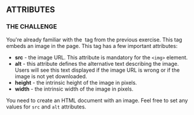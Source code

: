 ## ATTRIBUTES

### THE CHALLENGE

You're already familiar with the <img> tag from the previous exercise. This tag embeds an image in the page. This tag has a few important attributes:

* **src** - the image URL. This attribute is mandatory for the `<img>` element.  
* **alt** - this attribute defines the alternative text describing the image. Users will see this text displayed if the image URL is wrong or if the image is not yet downloaded.
* **height** - the intrinsic height of the image in pixels.  
* **width** - the intrinsic width of the image in pixels.



You need to create an HTML document with an image. Feel free to set any values for `src` and `alt` attributes.

